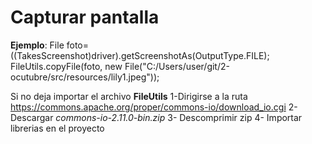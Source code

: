 Capturar pantalla
========================
**Ejemplo**: 
File foto=((TakesScreenshot)driver).getScreenshotAs(OutputType.FILE);
FileUtils.copyFile(foto, new File("C:/Users/user/git/2-ocutubre/src/resources/lily1.jpeg"));

Si no deja importar el archivo **FileUtils**
1-Dirigirse a la ruta  https://commons.apache.org/proper/commons-io/download_io.cgi
2- Descargar *commons-io-2.11.0-bin.zip*
3- Descomprimir zip
4- Importar librerias en el proyecto
		